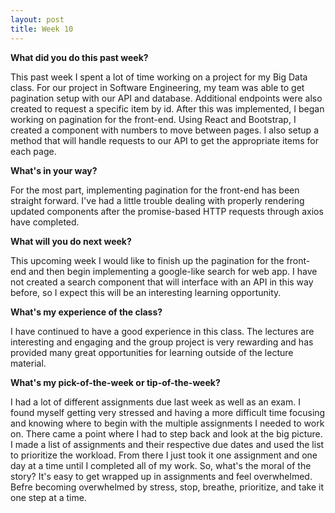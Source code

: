 ```yaml
---
layout: post
title: Week 10
---
```


**What did you do this past week?**

This past week I spent a lot of time working on a project for my Big Data class. For our project in Software Engineering, 
my team was able to get pagination setup with our API and database. Additional endpoints were also created to request a specific 
item by id. After this was implemented, I began working on pagination for the front-end. Using React and Bootstrap, 
I created a component with numbers to move between pages. I also setup a method that will handle requests to our API to get the 
appropriate items for each page.

**What's in your way?**

For the most part, implementing pagination for the front-end has been straight forward. I've had a little trouble dealing 
with properly rendering updated components after the promise-based HTTP requests through axios have completed.

**What will you do next week?**

This upcoming week I would like to finish up the pagination for the front-end and then begin implementing a google-like search for 
web app. I have not created a search component that will interface with an API in this way before, so I expect this will be an interesting 
learning opportunity.

**What's my experience of the class?**

I have continued to have a good experience in this class. The lectures are interesting and engaging and the group project is very rewarding and has provided many great 
opportunities for learning outside of the lecture material.

**What's my pick-of-the-week or tip-of-the-week?**

I had a lot of different assignments due last week as well as an exam. I found myself getting very stressed and having a more 
difficult time focusing and knowing where to begin with the multiple assignments I needed to work on. There came a point where I had 
to step back and look at the big picture. I made a list of assignments and their respective due dates and used the list to prioritize 
the workload. From there I just took it one assignment and one day at a time until I completed all of my work. So, what's the moral of the 
story? It's easy to get wrapped up in assignments and feel overwhelmed. Befre becoming overwhelmed by stress, stop, breathe, 
prioritize, and take it one step at a time.

